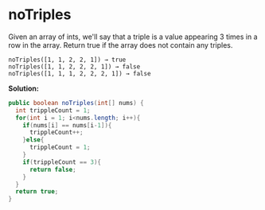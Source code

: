 # noTriples

Given an array of ints, we'll say that a triple is a value appearing 3 times in a row in the array. Return true if the array does not contain any triples.

```
noTriples([1, 1, 2, 2, 1]) → true
noTriples([1, 1, 2, 2, 2, 1]) → false
noTriples([1, 1, 1, 2, 2, 2, 1]) → false
```

**Solution:**

```java
public boolean noTriples(int[] nums) {
  int trippleCount = 1;
  for(int i = 1; i<nums.length; i++){
    if(nums[i] == nums[i-1]){
      trippleCount++;
    }else{
      trippleCount = 1;
    }
    if(trippleCount == 3){
      return false;
    }
  }
  return true;
}
```